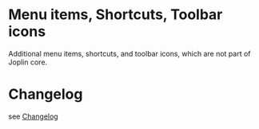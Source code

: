 # Menu items, Shortcuts, Toolbar icons

Additional menu items, shortcuts, and toolbar icons, which are not part of Joplin core.

# Changelog

see [Changelog](Changelog.md)
